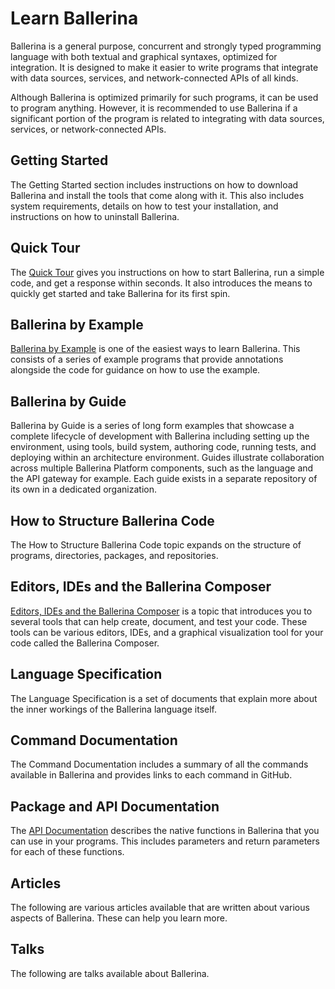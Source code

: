 # Learn Ballerina

Ballerina is a general purpose, concurrent and strongly typed programming language with both textual and graphical syntaxes, optimized for integration. It is designed to make it easier to write programs that integrate with data sources, services, and network-connected APIs of all kinds. 

Although Ballerina is optimized primarily for such programs, it can be used to program anything. However, it is recommended to use Ballerina if a significant portion of the program is related to integrating with data sources, services, or network-connected APIs.

## Getting Started

The Getting Started section includes instructions on how to download Ballerina and install the tools that come along with it. This also includes system requirements, details on how to test your installation, and instructions on how to uninstall Ballerina.

## Quick Tour

The [Quick Tour](https://github.com/ballerina-lang/ballerina/blob/master/docs/quick-tour.md) gives you instructions on how to start Ballerina, run a simple code, and get a response within seconds. It also introduces the means to quickly get started and take Ballerina for its first spin.

## Ballerina by Example

[Ballerina by Example](/learn/by-example/) is one of the easiest ways to learn Ballerina. This consists of a series of example programs that provide annotations alongside the code for guidance on how to use the example.

## Ballerina by Guide

Ballerina by Guide is a series of long form examples that showcase a complete lifecycle of development with Ballerina including setting up the environment, using tools, build system, authoring code, running tests, and deploying within an architecture environment. Guides illustrate collaboration across multiple Ballerina Platform components, such as the language and the API gateway for example. Each guide exists in a separate repository of its own in a dedicated organization.

## How to Structure Ballerina Code

The How to Structure Ballerina Code topic expands on the structure of programs, directories, packages, and repositories.

## Editors, IDEs and the Ballerina Composer

[Editors, IDEs and the Ballerina Composer](https://github.com/ballerina-lang/ballerina/blob/master/docs/tools-ides-ballerina-composer.md) is a topic that introduces you to several tools that can help create, document, and test your code. These tools can be various editors, IDEs, and a graphical visualization tool for your code called the Ballerina Composer.

## Language Specification

The Language Specification is a set of documents that explain more about the inner workings of the Ballerina language itself.  

## Command Documentation

The Command Documentation includes a summary of all the commands available in Ballerina and provides links to each command in GitHub.

## Package and API Documentation

The [API Documentation](https://ballerinalang.org/docs/api/0.964.0/) describes the native functions in Ballerina that you can use in your programs. This includes parameters and return parameters for each of these functions.

## Articles 

The following are various articles available that are written about various aspects of Ballerina. These can help you learn more.

## Talks 

The following are talks available about Ballerina.

